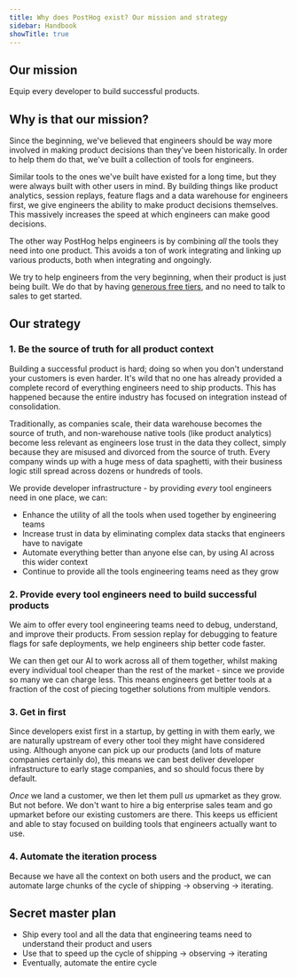 ```yaml
---
title: Why does PostHog exist? Our mission and strategy
sidebar: Handbook
showTitle: true
---
```


## Our mission

Equip every developer to build successful products.

## Why is that our mission?

Since the beginning, we've believed that engineers should be way more involved in making product decisions than they've been historically. In order to help them do that, we've built a collection of tools for engineers. 

Similar tools to the ones we've built have existed for a long time, but they were always built with other users in mind. By building things like product analytics, session replays, feature flags and a data warehouse for engineers first, we give engineers the ability to make product decisions themselves. This massively increases the speed at which engineers can make good decisions.

The other way PostHog helps engineers is by combining _all_ the tools they need into one product. This avoids a ton of work integrating and linking up various products, both when integrating and ongoingly.

We try to help engineers from the very beginning, when their product is just being built. We do that by having [generous free tiers](/pricing), and no need to talk to sales to get started.

## Our strategy

### 1. Be the source of truth for all product context

Building a successful product is hard; doing so when you don't understand your customers is even harder. It's wild that no one has already provided a complete record of everything engineers need to ship products. This has happened because the entire industry has focused on integration instead of consolidation.

Traditionally, as companies scale, their data warehouse becomes the source of truth, and non-warehouse native tools (like product analytics) become less relevant as engineers lose trust in the data they collect, simply because they are misused and divorced from the source of truth. Every company winds up with a huge mess of data spaghetti, with their business logic still spread across dozens or hundreds of tools.

We provide developer infrastructure - by providing _every_ tool engineers need in one place, we can:

- Enhance the utility of all the tools when used together by engineering teams
- Increase trust in data by eliminating complex data stacks that engineers have to navigate
- Automate everything better than anyone else can, by using AI across this wider context
- Continue to provide all the tools engineering teams need as they grow

### 2. Provide every tool engineers need to build successful products

We aim to offer every tool engineering teams need to debug, understand, and improve their products. From session replay for debugging to feature flags for safe deployments, we help engineers ship better code faster.

We can then get our AI to work across all of them together, whilst making every individual tool cheaper than the rest of the market - since we provide so many we can charge less. This means engineers get better tools at a fraction of the cost of piecing together solutions from multiple vendors.

### 3. Get in first

Since developers exist first in a startup, by getting in with them early, we are naturally upstream of every other tool they might have considered using. Although anyone can pick up our products (and lots of mature companies certainly do), this means we can best deliver developer infrastructure to early stage companies, and so should focus there by default.

_Once_ we land a customer, we then let them pull _us_ upmarket as they grow. But not before. We don't want to hire a big enterprise sales team and go upmarket before our existing customers are there. This keeps us efficient and able to stay focused on building tools that engineers actually want to use.

### 4. Automate the iteration process

Because we have all the context on both users and the product, we can automate large chunks of the cycle of shipping -> observing -> iterating.

## Secret master plan

* Ship every tool and all the data that engineering teams need to understand their product and users
* Use that to speed up the cycle of shipping -> observing -> iterating
* Eventually, automate the entire cycle
